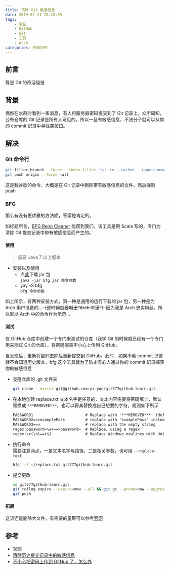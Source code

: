 ```yaml
---
title: 清除 Git 敏感信息
date: 2019-02-21 20:23:55
tags:
    - 笔记
    - GitHub
    - Git
    - 工具
    - Arch
categories: 代码协作
---
```


## 前言
算是 Git 的奇淫怪技

<!--more-->

## 背景
偶然在水群时看到一条消息，有人将服务器密码提交到了 Git 记录上。众所周知，公有仓库的 Git 记录是所有人可见的。所以一旦有敏感信息，不法分子就可以从你的 commit 记录中寻找突破口。

## 解决
### Git 命令行
```bash
git filter-branch --force --index-filter 'git rm --cached --ignore-unmatch sensitive-data.py' --prune-empty --tag-name-filter cat -- --all
git push origin --force –all
```

这是我谷歌的命令，大概是在 Git 记录中删除带有敏感信息的文件，然后强制 push

### BFG
那么有没有更优雅的方法呢，答案是肯定的。

如标题所言，[BFG Repo Cleaner](https://rtyley.github.io/bfg-repo-cleaner/) 能帮到我们。该工具是用 Scala 写的，专门为清除 Git 提交记录中带有敏感信息而产生的。

#### 使用

> 需要 Java 7 以上版本

- 安装以及使用
    - 点[此](https://mvnrepository.com/artifact/com.madgag/bfg)下载 jar 包  
    `java -jar bfg.jar 命令参数`
    - yay -S bfg  
    `bfg 命令参数`

如上所示，有两种安装方式，第一种是通用的运行下载的 jar 包，另一种是为 Arch 用户准备的...~~（这时候就要喊出“Arch 牛逼”）~~因为我是 Arch 忠实粉丝，所以就以 Arch 中的命令作为示范...

#### 测试

在 GitHub 仓库中创建一个专门来测试的仓库（我学 Git 的时候就已经有一个专门用来测试 Git 的仓库），将密码假装不小心上传到 GitHub。

当发现后，重新将密码去除后重新提交到 GitHub。此时，如果不看 commit 记录就不会知道历史版本，bfg 这个工具就为了防止有心人通过你的 commit 记录捕获你的敏感信息
- 克隆仓库的 .git 文件夹
    ```bash
    git clone --mirror git@github.com:yi-yun/git777github-learn.git
    ```
- 在本地创建 replace.txt
文本名字是任意的，文本内容需要将密码填上，默认替换成 `***REMOVED***`，也可以将其替换成自己想要的字符，规则如下所示
    ```txt
    PASSWORD1                       # Replace with '***REMOVED***' (default)
    PASSWORD2==>examplePass         # replace with 'examplePass' instead
    PASSWORD3==>                    # replace with the empty string
    regex:password=\w+==>password=  # Replace, using a regex
    regex:\r(\n)==>$1               # Replace Windows newlines with Unix newlines
    ```
- 执行命令  
需要注意两点，一是文本名字与路径，二是相关参数，也可用 `--replace-text`
    ```bash
    bfg -rt ~/replace.txt git777github-learn.git
    ```
- 提交更改
    ```bash
    cd git777github-learn.git
    git reflog expire --expire=now --all && git gc --prune=now --aggressive
    git push
    ```
#### 拓展  
这货还能删除大文件，有需要的童鞋可以参考[官网](https://rtyley.github.io/bfg-repo-cleaner/)

## 参考
- [官网](https://rtyley.github.io/bfg-repo-cleaner/)
- [清除历史提交记录中的敏感信息](https://debugtalk.com/post/clean-sensitive-data-from-git-history-commits/#%E9%98%85%E8%AF%BB%E6%9B%B4%E5%A4%9A)
- [不小心把密码上传到 GitHub 了，怎么办](https://www.bennythink.com/git-password.html)